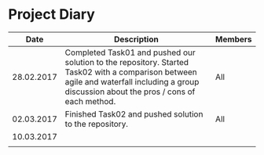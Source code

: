 # Project Diary

| Date       | Description                                                                                                                                                                                 | Members |
|------------|---------------------------------------------------------------------------------------------------------------------------------------------------------------------------------------------|---------|
| 28.02.2017 | Completed Task01 and pushed our solution to the repository. Started Task02 with a comparison between agile and waterfall including a group discussion about the pros / cons of each method. | All     |
| 02.03.2017 | Finished Task02 and pushed solution to the repository.                                                                                                                                      | All     |
| 10.03.2017 |                                                                                                                                                                                             |         |
|            |                                                                                                                                                                                             |         |
